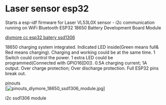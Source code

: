 # Laser sensor esp32 

Starts a esp-idf firmware for Laser VL53L0X sensor - i2c communication running on WiFi Bluetooth ESP32 18650 Battery Development Board Module 




[diymore cc esp32 batery ssd1306](https://www.diymore.cc/collections/wifi-module/products/diymore-esp32-0-96-inch-oled-display-wifi-bluetooth-18650-battery-shield-development-board-cp2102-module-for-arduino)

18650 charging system integrated.
Indicated LED inside(Green means full& Red means charging).
Charging and working could be at the same time.
1 Switch could control the power.
1 extra LED could be programmed(Connected with GPIO16[D0]).
0.5A charging current; 1A output.
Over charge protection; Over discharge protection.
Full ESP32 pins break out.


pinouts<br>
[![pinouts_diymore_18650_ssd1306_module.jpg](https://github.com/zhivko/LaserMeasure_VL53L0X/blob/master/pinouts_diymore_18650_ssd1306_module.jpg)]

i2c ssd1306 module

